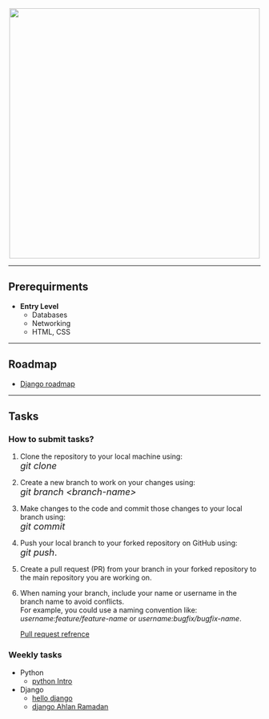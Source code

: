 <!-- # CAT Backend <font size="2">*Django subcircle*</font>

#### That's the palce where you find all work for django circle such as Roadmap, tasks, bootcamps code, etc. -->

<div align="center">
<img src="docs/CATReloaded.png" width="500">
</div>

--- 

## Prerequirments
- **Entry Level**
    - Databases
    - Networking
    - HTML, CSS
---
## Roadmap
 *  [Django roadmap][roadmap-url]
---
## Tasks
### How to submit tasks? 
1. Clone the repository to your local machine using:\
 <font size="4">*git clone*</font>
2. Create a new branch to work on your changes using:\
 <font size="4">*git branch <<l>branch-name>*</font>
3. Make changes to the code and commit those changes to your local branch using:\
 <font size="4"> *git commit*</font>
4. Push your local branch to your forked repository on GitHub using:\
 <font size="4">*git push*.</font>
5. Create a pull request (PR) from your branch in your forked repository to the main repository you are working on.
6. When naming your branch, include your name or username in the branch name to avoid conflicts.\
For example, you could use a naming convention like:\
*username:feature/feature-name* or *username:bugfix/bugfix-name*.

    [Pull request refrence](https://youtu.be/8lGpZkjnkt4)


### Weekly tasks
* Python 
    * [python Intro][py-url]
* Django
    * [hello django][djtask1-url]
    * [django Ahlan Ramadan][djtask2-url]


<!-- MARKDOWN LINKS & IMAGES -->
<!-- https://www.markdownguide.org/basic-syntax/#reference-style-links -->
[roadmap-url]: https://github.com/MHMAD-ALAA/Backend-Django/blob/main/Roadmap.md
[djtask1-url]: https://github.com/MHMAD-ALAA/Backend-Django/tree/main/Hello%20django
[py-url]: https://github.com/MHMAD-ALAA/Backend-Django/tree/main/Intro%20to%20python
[djtask2-url]: https://github.com/MHMAD-ALAA/Backend-Django/tree/main/Ahlan%20Ramadan